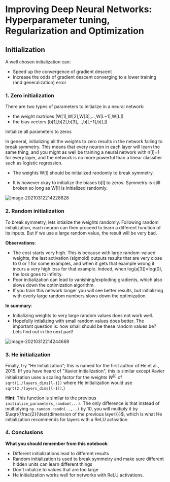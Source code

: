 # Improving Deep Neural Networks: Hyperparameter tuning, Regularization and Optimization

## Initialization

A well chosen initialization can:

- Speed up the convergence of gradient descent
- Increase the odds of gradient descent converging to a lower training (and generalization) error

### 1. Zero initialization

There are two types of parameters to initialize in a neural network:

- the weight matrices (W[1],W[2],W[3],...,W[L−1],W[L])
- the bias vectors (b[1],b[2],b[3],...,b[L−1],b[L])

Initialize all parameters to zeros

In general, initializing all the weights to zero results in the network failing to break symmetry. This means that every neuron in each layer will learn the same thing, and you might as well be training a neural network with n[l]=1 for every layer, and the network is no more powerful than a linear classifier such as logistic regression.

- The weights W[l] should be initialized randomly to break symmetry. 

- It is however okay to initialize the biases b[l] to zeros. Symmetry is still broken so long as W[l] is initialized randomly.

![image-20210312214228628](https://cdn.jsdelivr.net/gh/nekomiao123/pic/img/image-20210312214228628.png)

### 2. Random initialization

To break symmetry, lets intialize the weights randomly. Following random initialization, each neuron can then proceed to learn a different function of its inputs. But if we use a large random value, the result will be  very bad.

**Observations**:

- The cost starts very high. This is because with large random-valued weights, the last activation (sigmoid) outputs results that are very close to 0 or 1 for some examples, and when it gets that example wrong it incurs a very high loss for that example. Indeed, when log(a[3])=log(0), the loss goes to infinity.
- Poor initialization can lead to vanishing/exploding gradients, which also slows down the optimization algorithm. 
- If you train this network longer you will see better results, but initializing with overly large random numbers slows down the optimization.

**In summary**:

- Initializing weights to very large random values does not work well. 
- Hopefully intializing with small random values does better. The important question is: how small should be these random values be? Lets find out in the next part!

![image-20210312214244669](https://cdn.jsdelivr.net/gh/nekomiao123/pic/img/image-20210312214244669.png)

### 3. He initialization

Finally, try "He Initialization"; this is named for the first author of He et al., 2015. (If you have heard of "Xavier initialization", this is similar except Xavier initialization uses a scaling factor for the weights $W^{[l]}$ of `sqrt(1./layers_dims[l-1])` where He initialization would use `sqrt(2./layers_dims[l-1])`.)

**Hint**: This function is similar to the previous `initialize_parameters_random(...)`. The only difference is that instead of multiplying `np.random.randn(..,..)` by 10, you will multiply it by $\sqrt{\frac{2}{\text{dimension of the previous layer}}}$, which is what He initialization recommends for layers with a ReLU activation. 

### 4. Conclusions

**What you should remember from this notebook**:

- Different initializations lead to different results
- Random initialization is used to break symmetry and make sure different hidden units can learn different things
- Don't intialize to values that are too large
- He initialization works well for networks with ReLU activations.